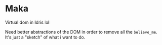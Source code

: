 # Maka
Virtual dom in Idris lol

Need better abstractions of the DOM in order to remove all the `believe_me`. It's just a "sketch" of what i want to do.
